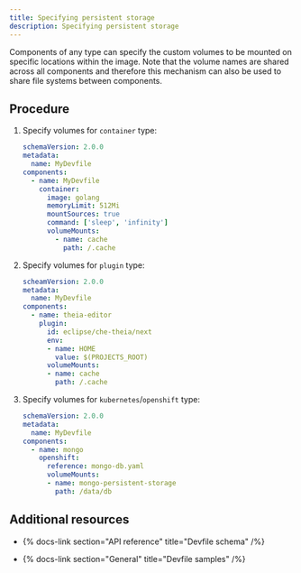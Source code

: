 ```yaml
---
title: Specifying persistent storage
description: Specifying persistent storage
---
```


Components of any type can specify the custom volumes to be mounted on
specific locations within the image. Note that the volume names are
shared across all components and therefore this mechanism can also be
used to share file systems between components.

## Procedure

1. Specify volumes for `container` type:

    ```yaml {% title="Specifying volumes for container type" filename="devfile.yaml" %}
    schemaVersion: 2.0.0
    metadata:
      name: MyDevfile
    components:
      - name: MyDevfile
        container:
          image: golang
          memoryLimit: 512Mi
          mountSources: true
          command: ['sleep', 'infinity']
          volumeMounts:
            - name: cache
              path: /.cache
    ```

2. Specify volumes for `plugin` type:

    ```yaml {% title="Specifying volumes for plugin type" filename="devfile.yaml" %}
    scheamVersion: 2.0.0
    metadata:
      name: MyDevfile
    components:
      - name: theia-editor
        plugin:
          id: eclipse/che-theia/next
          env:
          - name: HOME
            value: $(PROJECTS_ROOT)
          volumeMounts:
          - name: cache
            path: /.cache
    ```

3. Specify volumes for `kubernetes`/`openshift` type:

    ```yaml {% title="Specifying volumes for kubernetes/openshift type" filename="devfile.yaml" %}
    schemaVersion: 2.0.0
    metadata:
      name: MyDevfile
    components:
      - name: mongo
        openshift:
          reference: mongo-db.yaml
          volumeMounts:
          - name: mongo-persistent-storage
            path: /data/db
    ```

## Additional resources

- {% docs-link section="API reference" title="Devfile schema" /%}

- {% docs-link section="General" title="Devfile samples" /%}
